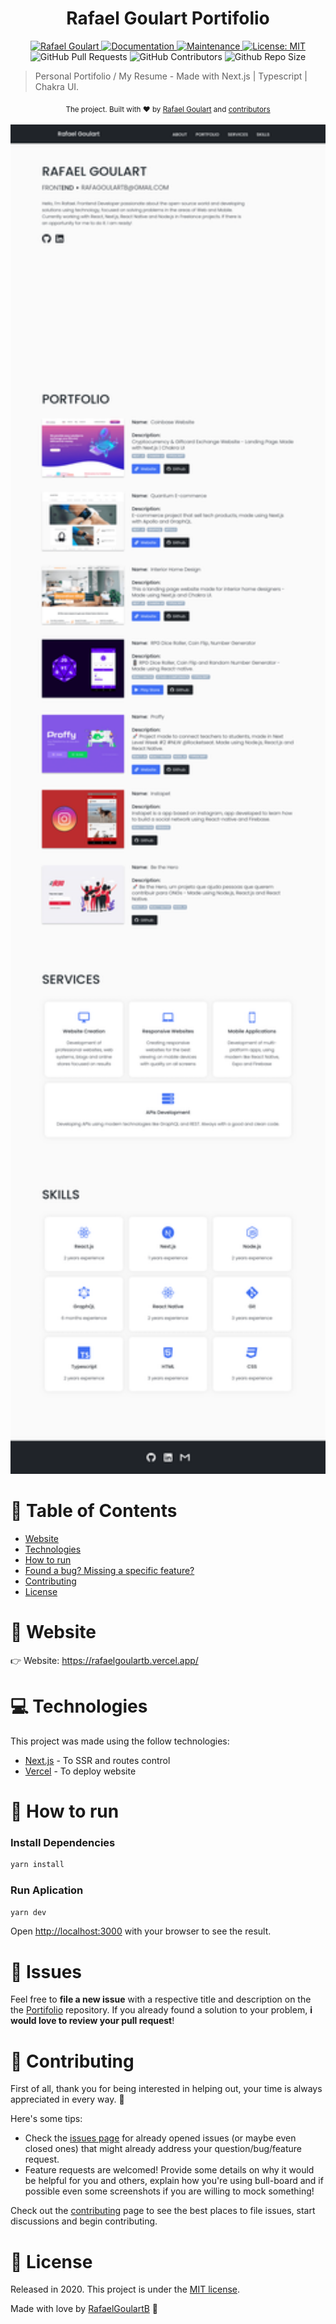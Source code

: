 <h1 align="center">Rafael Goulart Portifolio</h1>

<p align="center">	
   <a href="https://www.linkedin.com/in/rafael-goulartb/">
      <img alt="Rafael Goulart" src="https://img.shields.io/badge/-RafaelGoulartB-4070f4?style=flat&logo=Linkedin&logoColor=white" />
   </a>
  <a href="https://github.com/RafaelGoulartB/rafaelgoulartb.github.io#readme">
    <img alt="Documentation" src="https://img.shields.io/badge/documentation-yes-4070f4.svg" target="_blank" />
  </a>
  <a href="https://github.com/RafaelGoulartB/rafaelgoulartb.github.io/graphs/commit-activity">
    <img alt="Maintenance" src="https://img.shields.io/badge/Maintained%3F-yes-4070f4.svg" target="_blank" />
  </a>
  <a href="https://github.com/RafaelGoulartB/rafaelgoulartb.github.io/blob/master/LICENSE">
    <img alt="License: MIT" src="https://img.shields.io/badge/License-MIT-4070f4.svg" target="_blank" />
  </a>
  <img alt="GitHub Pull Requests" src="https://img.shields.io/github/issues-pr/RafaelGoulartB/rafaelgoulartb.github.io?color=4070f4" />
  <img alt="GitHub Contributors" src="https://img.shields.io/github/contributors/RafaelGoulartB/rafaelgoulartb.github.io?color=4070f4" />
  <img alt="Github Repo Size" src="https://img.shields.io/github/repo-size/RafaelGoulartB/rafaelgoulartb.github.io?color=4070f4" />
</p>

> Personal Portifolio / My Resume - Made with Next.js | Typescript | Chakra UI.

<div align="center">
  <sub>The project. Built with ❤︎ by
    <a href="https://github.com/RafaelGoulartB">Rafael Goulart</a> and
    <a href="https://github.com/RafaelGoulartB/rafaelgoulartb.github.io/graphs/contributors">
      contributors
    </a>
  </sub>
</div>

<br />
<div align="center">
  <img src=".github/screenshot.png" width="600">
</div>

# :pushpin: Table of Contents

* [Website](#eyes-website)
* [Technologies](#computer-technologies)
* [How to run](#construction_worker-how-to-run)
* [Found a bug? Missing a specific feature?](#bug-issues)
* [Contributing](#tada-contributing)
* [License](#closed_book-license)


# :eyes: Website
👉  Website: https://rafaelgoulartb.vercel.app/

# :computer: Technologies
This project was made using the follow technologies:

* [Next.js](https://nextjs.org/) - To SSR and routes control     
* [Vercel](https://vercel.com/) - To deploy website     

# :construction_worker: How to run
### Install Dependencies
```bash
yarn install
```
### Run Aplication
```bash 
yarn dev 
```

Open [http://localhost:3000](http://localhost:3000) with your browser to see the result.
<br>

# :bug: Issues

Feel free to **file a new issue** with a respective title and description on the the [Portifolio](https://github.com/RafaelGoulartB/rafaelgoulartb.github.io/issues) repository. If you already found a solution to your problem, **i would love to review your pull request**!

# :tada: Contributing
First of all, thank you for being interested in helping out, your time is always appreciated in every way. :100:

Here's some tips:

* Check the [issues page](https://github.com/RafaelGoulartB/rafaelgoulartb.github.io/issues) for already opened issues (or maybe even closed ones) that might already address your question/bug/feature request.
* Feature requests are welcomed! Provide some details on why it would be helpful for you and others, explain how you're using bull-board and if possible even some screenshots if you are willing to mock something!

Check out the [contributing](./CONTRIBUTING.md) page to see the best places to file issues, start discussions and begin contributing.

# :closed_book: License

Released in 2020.
This project is under the [MIT license](./LICENSE).

Made with love by [RafaelGoulartB](https://github.com/RafaelGoulartB) 🚀
